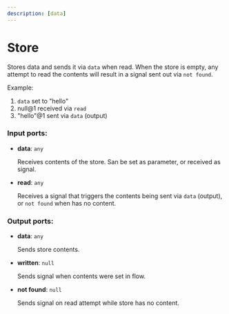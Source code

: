 ```yaml
---
description: [data]
---
```


# Store

Stores data and sends it via `data` when read. When the store is empty, any attempt to read the contents will result in a signal sent out via `not found`.

Example:
1. `data` set to "hello"
2. null@1 received via `read`
3. "hello"@1 sent via `data` (output)

### Input ports:

* __data__: `any`

    Receives contents of the store. San be set as parameter, or received as signal.


* __read__: `any`

    Receives a signal that triggers the contents being sent via `data` (output), or `not found` when has no content.

### Output ports:

* __data__: `any`

    Sends store contents.


* __written__: `null`

    Sends signal when contents were set in flow.


* __not found__: `null`

    Sends signal on read attempt while store has no content.

